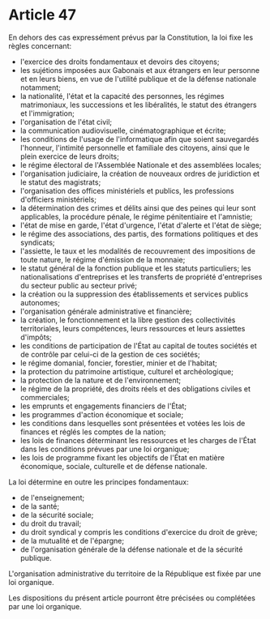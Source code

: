 # Article 47

En dehors des cas expressément prévus par la Constitution, la loi fixe les règles concernant:

*  l'exercice des droits fondamentaux et devoirs des citoyens;
*  les sujétions imposées aux Gabonais et aux étrangers en leur personne et en
leurs biens, en vue de l'utilité publique et de la défense nationale notamment;
*  la nationalité, l'état et la capacité des personnes, les régimes matrimoniaux,
les successions et les libéralités, le statut des étrangers et l'immigration;
*  l'organisation de l'état civil;
*  la communication audiovisuelle, cinématographique et écrite;
*  les conditions de l'usage de l'informatique afin que soient sauvegardés
l'honneur, l'intimité personnelle et familiale des citoyens, ainsi que le plein
exercice de leurs droits;
*  le régime électoral de l'Assemblée Nationale et des assemblées locales;
*  l'organisation judiciaire, la création de nouveaux ordres de juridiction et le
statut des magistrats;
*  l'organisation des offices ministériels et publics, les professions d'officiers
ministériels;
*  la détermination des crimes et délits ainsi que des peines qui leur sont
applicables, la procédure pénale, le régime pénitentiaire et l'amnistie;
*  l'état de mise en garde, l'état d'urgence, l'état d'alerte et l'état de siège;
*  le régime des associations, des partis, des formations politiques et des
syndicats;
*  l'assiette, le taux et les modalités de recouvrement des impositions de toute
nature, le régime d'émission de la monnaie;
*  le statut général de la fonction publique et les statuts particuliers;
 les nationalisations d'entreprises et les transferts de propriété d'entreprises du
secteur public au secteur privé;
*  la création ou la suppression des établissements et services publics
autonomes;
*  l'organisation générale administrative et financière;
*  la création, le fonctionnement et la libre gestion des collectivités territoriales,
leurs compétences, leurs ressources et leurs assiettes d'impôts;
*  les conditions de participation de l'État au capital de toutes sociétés et de
contrôle par celui-ci de la gestion de ces sociétés;
*  le régime domanial, foncier, forestier, minier et de l'habitat;
*  la protection du patrimoine artistique, culturel et archéologique;
*  la protection de la nature et de l'environnement;
*  le régime de la propriété, des droits réels et des obligations civiles et
commerciales;
*  les emprunts et engagements financiers de l'État;
*  les programmes d'action économique et sociale;
*  les conditions dans lesquelles sont présentées et votées les lois de finances et
réglés les comptes de la nation;
*  les lois de finances déterminant les ressources et les charges de l'État dans
les conditions prévues par une loi organique;
*  les lois de programme fixant les objectifs de l'État en matière économique,
sociale, culturelle et de défense nationale.

La loi détermine en outre les principes fondamentaux:
*  de l'enseignement;
*  de la santé;
*  de la sécurité sociale;
*  du droit du travail;
*  du droit syndical y compris les conditions d'exercice du droit de grève;
*  de la mutualité et de l'épargne;
*  de l'organisation générale de la défense nationale et de la sécurité publique.

L'organisation administrative du territoire de la République est fixée par une loi organique.

Les dispositions du présent article pourront être précisées ou complétées par une loi organique.